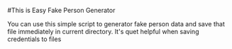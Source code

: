 #This is Easy Fake Person Generator

You can use this simple script to generator fake person data and save that file immediately in current directory. It's quet helpful when saving credentials to files